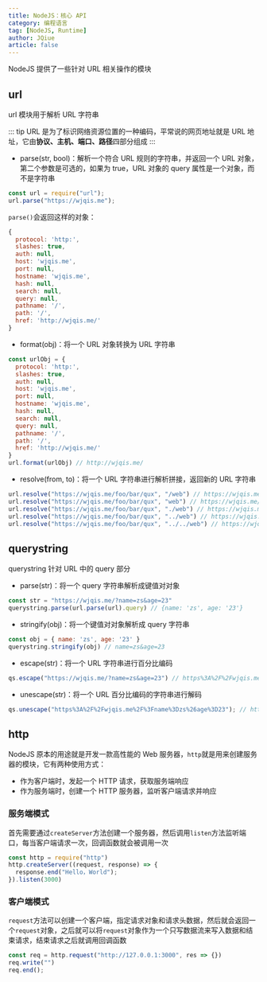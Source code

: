 ```yaml
---
title: NodeJS：核心 API
category: 编程语言
tag: [NodeJS, Runtime]
author: JQiue
article: false
---
```


NodeJS 提供了一些针对 URL 相关操作的模块

## url

url 模块用于解析 URL 字符串

::: tip
URL 是为了标识网络资源位置的一种编码，平常说的网页地址就是 URL 地址，它由**协议、主机、端口、路径**四部分组成
:::

+ parse(str, bool)：解析一个符合 URL 规则的字符串，并返回一个 URL 对象，第二个参数是可选的，如果为 true，URL 对象的 query 属性是一个对象，而不是字符串

```javascript
const url = require("url");
url.parse("https://wjqis.me");
```

`parse()`会返回这样的对象：

```javascript
{
  protocol: 'http:',
  slashes: true,
  auth: null,
  host: 'wjqis.me',
  port: null,
  hostname: 'wjqis.me',
  hash: null,
  search: null,
  query: null,
  pathname: '/',
  path: '/',
  href: 'http://wjqis.me/'
}
```

+ format(obj)：将一个 URL 对象转换为 URL 字符串

```javascript
const urlObj = {
  protocol: 'http:',
  slashes: true,
  auth: null,
  host: 'wjqis.me',
  port: null,
  hostname: 'wjqis.me',
  hash: null,
  search: null,
  query: null,
  pathname: '/',
  path: '/',
  href: 'http://wjqis.me/'
}
url.format(urlObj) // http://wjqis.me/
```

+ resolve(from, to)：将一个 URL 字符串进行解析拼接，返回新的 URL 字符串

```javascript
url.resolve("https://wjqis.me/foo/bar/qux", "/web") // https://wjqis.me/web
url.resolve("https://wjqis.me/foo/bar/qux", "web") // https://wjqis.me/foo/bar/web
url.resolve("https://wjqis.me/foo/bar/qux", "./web") // https://wjqis.me/foo/bar/web
url.resolve("https://wjqis.me/foo/bar/qux", "../web") // https://wjqis.me/foo/web
url.resolve("https://wjqis.me/foo/bar/qux", "../../web") // https://wjqis.me/web
```

## querystring

querystring 针对 URL 中的 query 部分

+ parse(str)：将一个 query 字符串解析成键值对对象

```javascript
const str = "https://wjqis.me/?name=zs&age=23"
querystring.parse(url.parse(url).query) // {name: 'zs', age: '23'}
```

+ stringify(obj)：将一个键值对对象解析成 query 字符串

```javascript
const obj = { name: 'zs', age: '23' }
querystring.stringify(obj) // name=zs&age=23
```

+ escape(str)：将一个 URL 字符串进行百分比编码

```javascript
qs.escape("https://wjqis.me/?name=zs&age=23") // https%3A%2F%2Fwjqis.me%2F%3Fname%3Dzs%26age%3D23
```

+ unescape(str)：将一个 URL 百分比编码的字符串进行解码

```javascript
qs.unescape("https%3A%2F%2Fwjqis.me%2F%3Fname%3Dzs%26age%3D23"); // https://wjqis.me/?name=zs&age=23
```

## http

NodeJS 原本的用途就是开发一款高性能的 Web 服务器，`http`就是用来创建服务器的模块，它有两种使用方式：

+ 作为客户端时，发起一个 HTTP 请求，获取服务端响应
+ 作为服务端时，创建一个 HTTP 服务器，监听客户端请求并响应

### 服务端模式

首先需要通过`createServer`方法创建一个服务器，然后调用`listen`方法监听端口，每当客户端请求一次，回调函数就会被调用一次

```javascript
const http = require("http")
http.createServer((request, response) => {
  response.end("Hello，World");
}).listen(3000)
```

### 客户端模式

`request`方法可以创建一个客户端，指定请求对象和请求头数据，然后就会返回一个`request`对象，之后就可以将`request`对象作为一个只写数据流来写入数据和结束请求，结束请求之后就调用回调函数

```javascript
const req = http.request("http://127.0.0.1:3000", res => {})
req.write("")
req.end();
```
